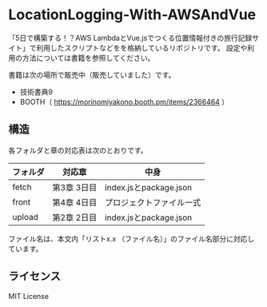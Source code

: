# LocationLogging-With-AWSAndVue
「5日で構築する！？AWS LambdaとVue.jsでつくる位置情報付きの旅行記録サイト」で利用したスクリプトなどをを格納しているリポジトリです。
設定や利用の方法については書籍を参照してください。

書籍は次の場所で販売中（販売していました）です。

* 技術書典9
* BOOTH（ https://morinomiyakono.booth.pm/items/2366464 ）

## 構造
各フォルダと章の対応表は次のとおりです。

| フォルダ | 対応章      | 中身                     |
| -------- | ----------- | ------------------------ |
| fetch    | 第3章 3日目 | index.jsとpackage.json   |
| front    | 第4章 4日目 | プロジェクトファイル一式 |
| upload   | 第2章 2日目 | index.jsとpackage.json   |

ファイル名は、本文内「リストx.x （ファイル名）」のファイル名部分に対応しています。

## ライセンス
MIT License
